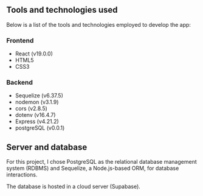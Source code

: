 ## Tools and technologies used

Below is a list of the tools and technologies employed to develop the app:

### Frontend

- React (v19.0.0)
- HTML5
- CSS3

### Backend

- Sequelize (v6.37.5)
- nodemon (v3.1.9)
- cors (v2.8.5)
- dotenv (v16.4.7)
- Express (v4.21.2)
- postgreSQL (v0.0.1)

## Server and database

For this project, I chose PostgreSQL as the relational database management system (RDBMS) and Sequelize, a Node.js-based ORM, for database interactions.

The database is hosted in a cloud server (Supabase).